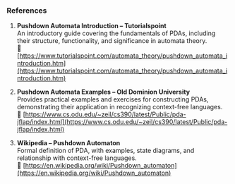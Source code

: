 ### References

1. **Pushdown Automata Introduction – Tutorialspoint**  
   An introductory guide covering the fundamentals of PDAs, including their structure, functionality, and significance in automata theory.  
   🔗 [https://www.tutorialspoint.com/automata_theory/pushdown_automata_introduction.htm](https://www.tutorialspoint.com/automata_theory/pushdown_automata_introduction.htm)

2. **Pushdown Automata Examples – Old Dominion University**  
   Provides practical examples and exercises for constructing PDAs, demonstrating their application in recognizing context-free languages.  
   🔗 [https://www.cs.odu.edu/~zeil/cs390/latest/Public/pda-jflap/index.html](https://www.cs.odu.edu/~zeil/cs390/latest/Public/pda-jflap/index.html)

3. **Wikipedia – Pushdown Automaton**  
   Formal definition of PDA, with examples, state diagrams, and relationship with context-free languages.  
   🔗 [https://en.wikipedia.org/wiki/Pushdown_automaton](https://en.wikipedia.org/wiki/Pushdown_automaton)
